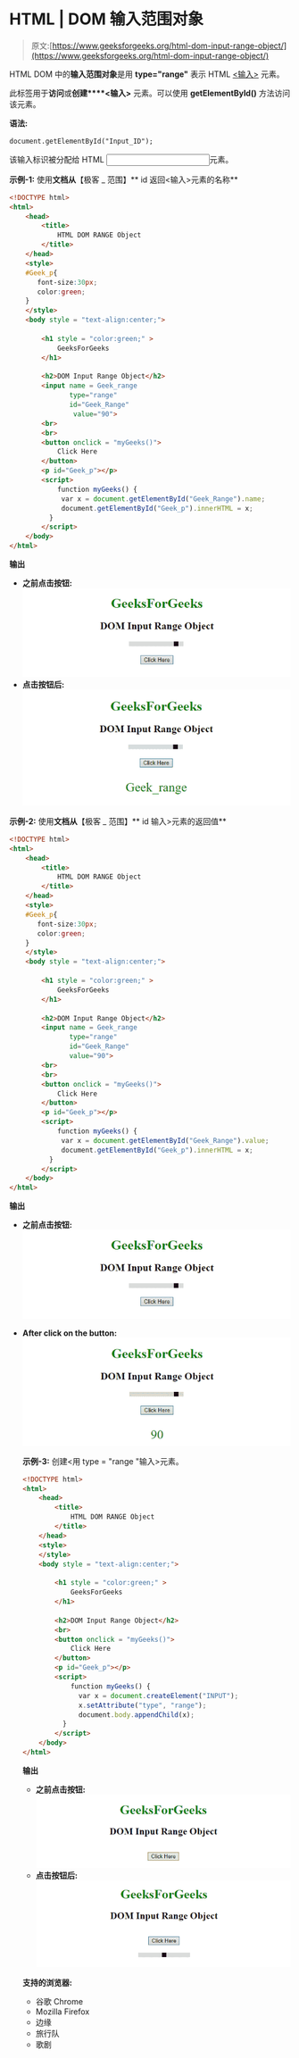 # HTML | DOM 输入范围对象

> 原文:[https://www.geeksforgeeks.org/html-dom-input-range-object/](https://www.geeksforgeeks.org/html-dom-input-range-object/)

HTML DOM 中的**输入范围对象**是用 **type="range"** 表示 HTML [<输入>](https://www.geeksforgeeks.org/html5-date-attribute-in-input-tag/) 元素。

此标签用于**访问**或**创建****<输入>** 元素。可以使用 **getElementById()** 方法访问该元素。

**语法:**

```html
document.getElementById("Input_ID");

```

该输入标识被分配给 HTML <input>元素。

**示例-1:** 使用**文档从**【极客 _ 范围】** id 返回<输入>元素的名称**

```html
<!DOCTYPE html>  
<html>  
    <head> 
        <title> 
            HTML DOM RANGE Object 
        </title> 
    </head> 
    <style>
    #Geek_p{
       font-size:30px;
       color:green;
    }
    </style>
    <body style = "text-align:center;">  

        <h1 style = "color:green;" >  
            GeeksForGeeks  
        </h1>  

        <h2>DOM Input Range Object</h2>  
        <input name = Geek_range 
               type="range"
               id="Geek_Range" 
                value="90">
        <br>
        <br>
        <button onclick = "myGeeks()"> 
            Click Here 
        </button> 
        <p id="Geek_p"></p>
        <script> 
            function myGeeks() {
             var x = document.getElementById("Geek_Range").name;
             document.getElementById("Geek_p").innerHTML = x;
          }
        </script> 
    </body>  
</html> 
```

**输出**

*   **之前点击按钮:**
    ![](img/0ad410c89bbaf77d08a61fead38cbf32.png)
*   **点击按钮后:**
    ![](img/7f006e478d5ddc1914f7f9232ee3c699.png)

**示例-2:** 使用**文档从**【极客 _ 范围】** id 输入>元素的返回值**

```html
<!DOCTYPE html>  
<html>  
    <head> 
        <title> 
            HTML DOM RANGE Object 
        </title> 
    </head> 
    <style>
    #Geek_p{
       font-size:30px;
       color:green;
    }
    </style>
    <body style = "text-align:center;">  

        <h1 style = "color:green;" >  
            GeeksForGeeks  
        </h1>  

        <h2>DOM Input Range Object</h2>  
        <input name = Geek_range 
               type="range" 
               id="Geek_Range" 
               value="90">
        <br>
        <br>
        <button onclick = "myGeeks()"> 
            Click Here 
        </button> 
        <p id="Geek_p"></p>
        <script> 
            function myGeeks() {
             var x = document.getElementById("Geek_Range").value;
             document.getElementById("Geek_p").innerHTML = x;
          }
        </script> 
    </body>  
</html>  
```

**输出**

*   **之前点击按钮:**
    ![](img/0ad410c89bbaf77d08a61fead38cbf32.png)
*   **After click on the button:**
    ![](img/20ee603df794e7d9d415c67e5978b9d6.png)

    **示例-3:** 创建<用 type = "range "输入>元素。

    ```html
    <!DOCTYPE html>  
    <html>  
        <head> 
            <title> 
                HTML DOM RANGE Object 
            </title> 
        </head> 
        <style>
        </style>
        <body style = "text-align:center;">  

            <h1 style = "color:green;" >  
                GeeksForGeeks  
            </h1>  

            <h2>DOM Input Range Object</h2>  
            <br>
            <button onclick = "myGeeks()"> 
                Click Here 
            </button> 
            <p id="Geek_p"></p>
            <script> 
                function myGeeks() {
                  var x = document.createElement("INPUT");
                  x.setAttribute("type", "range");
                  document.body.appendChild(x);
              }
            </script> 
        </body>  
    </html> 
    ```

    **输出**

    *   **之前点击按钮:**
        ![](img/9ff2ae600ee4bac31bf5e2d51516dabe.png)
    *   **点击按钮后:**
        ![](img/0206a0b3580ff68af428af80b5003dd3.png)

    **支持的浏览器:**

    *   谷歌 Chrome
    *   Mozilla Firefox
    *   边缘
    *   旅行队
    *   歌剧